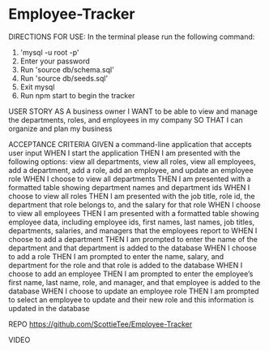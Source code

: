 # Employee-Tracker

DIRECTIONS FOR USE:
In the terminal please run the following command:
1. 'mysql -u root -p'
2. Enter your password
3. Run 'source db/schema.sql'
4. Run 'source db/seeds.sql'
5. Exit mysql 
6. Run npm start to begin the tracker

USER STORY
AS A business owner
I WANT to be able to view and manage the departments, roles, and employees in my company
SO THAT I can organize and plan my business

ACCEPTANCE CRITERIA
GIVEN a command-line application that accepts user input
WHEN I start the application
THEN I am presented with the following options: view all departments, view all roles, view all employees, add a department, add a role, add an employee, and update an employee role
WHEN I choose to view all departments
THEN I am presented with a formatted table showing department names and department ids
WHEN I choose to view all roles
THEN I am presented with the job title, role id, the department that role belongs to, and the salary for that role
WHEN I choose to view all employees
THEN I am presented with a formatted table showing employee data, including employee ids, first names, last names, job titles, departments, salaries, and managers that the employees report to
WHEN I choose to add a department
THEN I am prompted to enter the name of the department and that department is added to the database
WHEN I choose to add a role
THEN I am prompted to enter the name, salary, and department for the role and that role is added to the database
WHEN I choose to add an employee
THEN I am prompted to enter the employee’s first name, last name, role, and manager, and that employee is added to the database
WHEN I choose to update an employee role
THEN I am prompted to select an employee to update and their new role and this information is updated in the database

REPO
https://github.com/ScottieTee/Employee-Tracker

VIDEO
